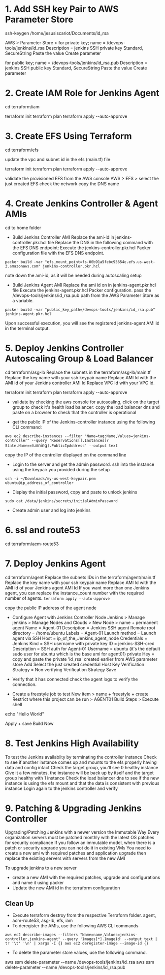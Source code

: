 
# 1. Add SSH key Pair to AWS Parameter Store
ssh-keygen /home/jesusiscariot/Documents/id_rsa

AWS > Parameter Store > 
for private key;
name = /devops-tools/jenkins/id_rsa
Description = jenkins SSH private key
Standard, SecureString
Paste the value
Create parameter

for public key;
name = /devops-tools/jenkins/id_rsa.pub
Description = jenkins SSH public key
Standard, SecureString
Paste the value
Create parameter

# 2. Create IAM Role for Jenkins Agent
cd terraform/iam

terraform init
terraform plan
terraform apply --auto-approve

# 3. Create EFS Using Terraform
cd terraform/efs

update the vpc and subnet id in the efs (main.tf) file

terraform init
terraform plan
terraform apply --auto-approve

validate the provisioned EFS from the AWS console
AWS > EFS > select the just created EFS 
check the network
copy the DNS name

# 4. Create Jenkins Controller & Agent AMIs
cd to home folder

- Build Jenkins Controller AMI
Replace the ami-id in jenkins-controller.pkr.hcl file
Replace the DNS in the following command with the EFS DNS endpoint:
Execute the jenkins-controller.pkr.hcl Packer configuration file with the EFS DNS endpoint. 

`packer build -var "efs_mount_point=fs-00b91a5febc95654e.efs.us-west-2.amazonaws.com" jenkins-controller.pkr.hcl`

note down the ami-id, as it will be needed during autoscaling setup

- Build Jenkins Agent AMI
Replace the ami id on in jenkins-agent.pkr.hcl file
Execute the jenkins-agent.pkr.hcl Packer configuration.
pass the /devops-tools/jenkins/id_rsa.pub path from the AWS Parameter Store as a variable.

`packer build -var "public_key_path=/devops-tools/jenkins/id_rsa.pub" jenkins-agent.pkr.hcl`

Upon successful execution, you will see the registered jenkins-agent AMI id in the terminal output.

# 5. Deploy Jenkins Controller Autoscaling Group & Load Balancer
cd terraform/asg-lb
Replace the subnets in the terraform/asg-lb/main.tf
Replace the key name with your ssh keypair name
Replace AMI Id with the AMI id of your Jenkins controller AMI Id
Replace VPC Id with your VPC Id.

terraform init
terraform plan 
terraform apply --auto-approve

- validate by checking the aws console for
autoscaling, click on the target group to check it's health
load balancer: copy the load balancer dns and paste on a browser to check that the controller is operational


- get the public IP of the Jenkins-controller instance using the following CLI command:

`aws ec2 describe-instances --filter "Name=tag:Name,Values=jenkins-controller" --query 'Reservations[].Instances[?State.Name==`running`].PublicIpAddress' --output text`

copy the IP of the controller displayed on the command line


- Login to the server and get the admin password.
ssh into the instance using the keypair you provided during the setup

`ssh -i ~/Downloads/my-us-west-keypair.pem ubuntu@ip_address_of_controller`

- Display the initial password, copy and paste to unlock jenkins

`sudo cat /data/jenkins/secrets/initialAdminPassword`

- Create admin user and log into jenkins


# 6. ssl and route53
cd terraform/acm-route53


# 7. Deploy Jenkins Agent
cd terraform/agent
Replace the subnets IDs in the terraform/agent/main.tf
Replace the key name with your ssh keypair name
Replace AMI Id with the AMI id of your Jenkins agent AMI Id
If you want more than one Jenkins agent, you can replace the instance_count number with the required number of agents.
 `terraform apply --auto-approve`


copy the public IP address of the agent node

- Configure Agent with Jenkins Controller Node 
Jenkins > Manage jenkins > Manage Nodes and Clouds > New Node > name + permanent agent
Name = Agent-01
Description = Jenkins SSH agent
Remote root directory = /home/ubuntu
Labels = Agent-01
Launch method = Launch agent via SSH
Host = ip_of_the_Jenkins_agent_node
Credentials = Jenkins
    Kind = SSH username with private key
    ID = jenkins-SSH-cred
    Description = SSH auth for Agent-01
    Username = ubuntu (it's the default sudo user for ubuntu which is the base ami for agent01)
    private Hey = copy and paste the private 'id_rsa' created earlier from AWS parameter store
    Add
Select the just created credential
Host Key Verification Strategy = Non verifying Verification Strategy
Save

- Verify that it has connected
check the agent logs to verify the connection.

- Create a freestyle job to test
New item > name + freestyle + create
Restrict where this project can be run > AGENT01
Build Steps > Execute shell

echo "Hello World"

Apply + save
Build Now

# 8.  Test Jenkins High Availability
To test the Jenkins availabilty by terminating the controller instance
Check to see if another instance comes up and mounts to the efs properly having data and config intact
Check the target group, you'll see 0 healthy instance
Give it a few minutes, the instance will be back up by itself and the target group healthy with 1 instance 
Check the load balancer dns to see if the new instance is using the efs mount and that the data is consistent with previous instance
Login again to the jenkins controller and verify

# 9.  Patching & Upgrading Jenkins Controller
Upgrading/Patching Jenkins with a newer version the Immutable Way
 Every organization servers must be patched monthly with the latest OS patches for security compliance
 If you follow an immutable model, when there is a patch or security upgrade you can not do it in existing VMs
 You need to create a new ami with required patches and application upgrade then replace the existing servers with servers from the new AMI

To upgrade jenkins to a new server
- create a new AMI with the required patches, upgrade and configurations and name it using packer
- Update the new AMI id in the terraform configuration







##  Clean Up
- Execute terraform destroy from the respective Terraform folder.
agent, acm-route53, asg-lb, efs, iam
- To deregister the AMIs, use the following AWS CLI commands

`aws ec2 describe-images --filters "Name=name,Values=jenkins-controller,jenkins-agent" --query 'Images[*].ImageId' --output text | tr '\t' '\n' | xargs -I {} aws ec2 deregister-image --image-id {}`

- To delete the parameter store values, use the following command.

aws ssm delete-parameter --name /devops-tools/jenkins/id_rsa
aws ssm delete-parameter --name /devops-tools/jenkins/id_rsa.pub
